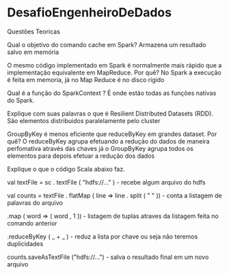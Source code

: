 # DesafioEngenheiroDeDados

Questões Teoricas

Qual o objetivo do comando cache em Spark?
Armazena um resultado salvo em memória

O mesmo código implementado em Spark é normalmente mais rápido que a implementação equivalente em
MapReduce. Por quê?
No Spark a execução é feita em memoria, já no Map Reduce é no disco rigido

Qual é a função do SparkContext ?
É onde estão todas as funções nativas do Spark.

Explique com suas palavras o que é Resilient Distributed Datasets (RDD).
São elementos distribuidos paralelamente pelo cluster

GroupByKey é menos eficiente que reduceByKey em grandes dataset. Por quê?
O reduceByKey agrupa efetuando a redução do dados de maneira perfomativa através das chaves já
o GroupByKey agrupa todos os elementos para depois efetuar a redução dos dados


Explique o que o código Scala abaixo faz.

val textFile = sc . textFile ( "hdfs://..." ) - recebe algum arquivo do hdfs

val counts = textFile . flatMap ( line => line . split ( " " )) - conta a listagem de palavras do arquivo

.map ( word => ( word , 1 )) - listagem de tuplas atraves da listagem feita no comando anterior

.reduceByKey ( _ + _ ) - reduz a lista por chave ou seja não teremos duplicidades

counts.saveAsTextFile ("hdfs://...") - salva o resultado final em um novo arquivo
